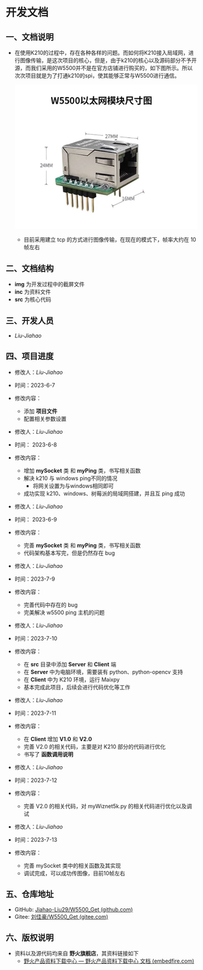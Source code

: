 # 开发文档

## 一、文档说明

- 在使用K210的过程中，存在各种各样的问题。而如何将K210接入局域网，进行图像传输，是这次项目的核心，但是，由于k210的核心以及源码部分不予开源，而我们采用的W5500并不是在官方店铺进行购买的，如下图所示。所以次次项目就是为了打通k210的spi，使其能够正常与W5500进行通信。

  ![](inc/img/w5500img.jpg)
  
  - 目前采用建立 tcp 的方式进行图像传输，在现在的模式下，帧率大约在 10 帧左右



## 二、文档结构

- **img** 为开发过程中的截屏文件
- **inc** 为资料文件
- **src** 为核心代码



## 三、开发人员

- *Liu-Jiahao*



## 四、项目进度

- 修改人：*Liu-Jiahao*
- 时间：2023-6-7
- 修改内容：
  - 添加 **项目文件** 
  - 配置相关参数设置



- 修改人：*Liu-Jiahao*
- 时间： 2023-6-8
- 修改内容：
  - 增加 **mySocket** 类 和 **myPing** 类，书写相关函数
  - 解决 k210 与 windows ping不同的情况
    - 将网关设置为与windows相同即可
  - 成功实现 k210、windows、树莓派的局域网搭建，并且互 ping 成功



- 修改人：*Liu-Jiahao*
- 时间： 2023-6-9
- 修改内容：
  - 完善 **mySocket** 类 和 **myPing** 类，书写相关函数
  - 代码架构基本写完，但是仍然存在 bug



- 修改人：*Liu-Jiahao*
- 时间：2023-7-9
- 修改内容：
  - 完善代码中存在的 bug
  - 完美解决 w5500 ping 主机的问题



- 修改人：*Liu-Jiahao*
- 时间：2023-7-10
- 修改内容：
  - 在 **src** 目录中添加 **Server** 和 **Client** 端
  - 在 **Server** 中为电脑环境，需要装有 python、python-opencv 支持
  - 在 **Client** 中为 K210 环境，运行 Maixpy
  - 基本完成此项目，后续会进行代码优化等工作



- 修改人：*Liu-Jiahao*
- 时间：2023-7-11
- 修改内容：
  - 在 **Client** 增加 **V1.0** 和 **V2.0**
  - 完善 V2.0 的相关代码，主要是对 K210 部分的代码进行优化
  - 书写了 **函数调用说明**



- 修改人：*Liu-Jiahao*
- 时间：2023-7-12
- 修改内容：
  - 完善 V2.0 的相关代码，对 myWiznet5k.py 的相关代码进行优化以及调试



- 修改人：*Liu-Jiahao*
- 时间：2023-7-13
- 修改内容：
  - 完善 mySocket 类中的相关函数及其实现
  - 调试完成，可以成功传图像，目前10帧左右



## 五、仓库地址

- GitHub: [Jiahao-Liu29/W5500_Get (github.com)](https://github.com/Jiahao-Liu29/W5500_Get)
- Gitee: [刘佳豪/W5500_Get (gitee.com)](https://gitee.com/liu-jiahaohappy/W5500_Get)



## 六、版权说明

- 资料以及源代码均来自 **野火旗舰店**，其资料链接如下
  - [野火产品资料下载中心 — 野火产品资料下载中心 文档 (embedfire.com)](https://doc.embedfire.com/products/link/zh/latest/index.html)


